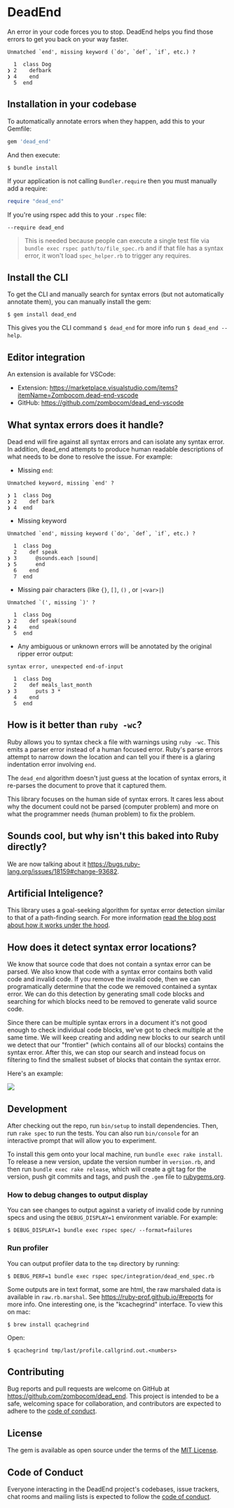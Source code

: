 # DeadEnd

An error in your code forces you to stop. DeadEnd helps you find those errors to get you back on your way faster.

```
Unmatched `end', missing keyword (`do', `def`, `if`, etc.) ?

  1  class Dog
❯ 2    defbark
❯ 4    end
  5  end
```

## Installation in your codebase

To automatically annotate errors when they happen, add this to your Gemfile:

```ruby
gem 'dead_end'
```

And then execute:

    $ bundle install

If your application is not calling `Bundler.require` then you must manually add a require:

```ruby
require "dead_end"
```

If you're using rspec add this to your `.rspec` file:

```
--require dead_end
```

> This is needed because people can execute a single test file via `bundle exec rspec path/to/file_spec.rb` and if that file has a syntax error, it won't load `spec_helper.rb` to trigger any requires.

## Install the CLI

To get the CLI and manually search for syntax errors (but not automatically annotate them), you can manually install the gem:

    $ gem install dead_end

This gives you the CLI command `$ dead_end` for more info run `$ dead_end --help`.

## Editor integration

An extension is available for VSCode:

- Extension: https://marketplace.visualstudio.com/items?itemName=Zombocom.dead-end-vscode
- GitHub: https://github.com/zombocom/dead_end-vscode

## What syntax errors does it handle?

Dead end will fire against all syntax errors and can isolate any syntax error. In addition, dead_end attempts to produce human readable descriptions of what needs to be done to resolve the issue. For example:

- Missing `end`:

<!--
```ruby
class Dog
  def bark
    puts "bark"
end
```
-->

```
Unmatched keyword, missing `end' ?

❯ 1  class Dog
❯ 2    def bark
❯ 4  end
```

- Missing keyword
<!--
```ruby
class Dog
  def speak
    @sounds.each |sound|
      puts sound
    end
  end
end
```
-->

```
Unmatched `end', missing keyword (`do', `def`, `if`, etc.) ?

  1  class Dog
  2    def speak
❯ 3      @sounds.each |sound|
❯ 5      end
  6    end
  7  end
```

- Missing pair characters (like `{}`, `[]`, `()` , or `|<var>|`)
<!--

```ruby
class Dog
  def speak(sound
    puts sound
  end
end
```
-->

```
Unmatched `(', missing `)' ?

  1  class Dog
❯ 2    def speak(sound
❯ 4    end
  5  end
```

- Any ambiguous or unknown errors will be annotated by the original ripper error output:

<!--
class Dog
  def meals_last_month
    puts 3 *
  end
end
-->

```
syntax error, unexpected end-of-input

  1  class Dog
  2    def meals_last_month
❯ 3      puts 3 *
  4    end
  5  end
```

## How is it better than `ruby -wc`?

Ruby allows you to syntax check a file with warnings using `ruby -wc`. This emits a parser error instead of a human focused error. Ruby's parse errors attempt to narrow down the location and can tell you if there is a glaring indentation error involving `end`.

The `dead_end` algorithm doesn't just guess at the location of syntax errors, it re-parses the document to prove that it captured them.

This library focuses on the human side of syntax errors. It cares less about why the document could not be parsed (computer problem) and more on what the programmer needs (human problem) to fix the problem.

## Sounds cool, but why isn't this baked into Ruby directly?

We are now talking about it https://bugs.ruby-lang.org/issues/18159#change-93682.

## Artificial Inteligence?

This library uses a goal-seeking algorithm for syntax error detection similar to that of a path-finding search. For more information [read the blog post about how it works under the hood](https://schneems.com/2020/12/01/squash-unexpectedend-errors-with-syntaxsearch/).

## How does it detect syntax error locations?

We know that source code that does not contain a syntax error can be parsed. We also know that code with a syntax error contains both valid code and invalid code. If you remove the invalid code, then we can programatically determine that the code we removed contained a syntax error. We can do this detection by generating small code blocks and searching for which blocks need to be removed to generate valid source code.

Since there can be multiple syntax errors in a document it's not good enough to check individual code blocks, we've got to check multiple at the same time. We will keep creating and adding new blocks to our search until we detect that our "frontier" (which contains all of our blocks) contains the syntax error. After this, we can stop our search and instead focus on filtering to find the smallest subset of blocks that contain the syntax error.

Here's an example:

![](assets/syntax_search.gif)

## Development

After checking out the repo, run `bin/setup` to install dependencies. Then, run `rake spec` to run the tests. You can also run `bin/console` for an interactive prompt that will allow you to experiment.

To install this gem onto your local machine, run `bundle exec rake install`. To release a new version, update the version number in `version.rb`, and then run `bundle exec rake release`, which will create a git tag for the version, push git commits and tags, and push the `.gem` file to [rubygems.org](https://rubygems.org).

### How to debug changes to output display

You can see changes to output against a variety of invalid code by running specs and using the `DEBUG_DISPLAY=1` environment variable. For example:

```
$ DEBUG_DISPLAY=1 bundle exec rspec spec/ --format=failures
```

### Run profiler

You can output profiler data to the `tmp` directory by running:

```
$ DEBUG_PERF=1 bundle exec rspec spec/integration/dead_end_spec.rb
```

Some outputs are in text format, some are html, the raw marshaled data is available in `raw.rb.marshal`. See https://ruby-prof.github.io/#reports for more info. One interesting one, is the "kcachegrind" interface. To view this on mac:

```
$ brew install qcachegrind
```

Open:

```
$ qcachegrind tmp/last/profile.callgrind.out.<numbers>
```

## Contributing

Bug reports and pull requests are welcome on GitHub at https://github.com/zombocom/dead_end. This project is intended to be a safe, welcoming space for collaboration, and contributors are expected to adhere to the [code of conduct](https://github.com/zombocom/dead_end/blob/main/CODE_OF_CONDUCT.md).


## License

The gem is available as open source under the terms of the [MIT License](https://opensource.org/licenses/MIT).

## Code of Conduct

Everyone interacting in the DeadEnd project's codebases, issue trackers, chat rooms and mailing lists is expected to follow the [code of conduct](https://github.com/zombocom/dead_end/blob/main/CODE_OF_CONDUCT.md).
